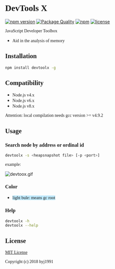 # <span style="font-family:Menlo;">DevTools X</span>

[![npm version](https://badge.fury.io/js/devtoolx.svg)](https://badge.fury.io/js/devtoolx)
[![Package Quality](http://npm.packagequality.com/shield/devtoolx.svg)](http://packagequality.com/#?package=devtoolx)
[![npm](https://img.shields.io/npm/dt/devtoolx.svg)](https://www.npmjs.com/package/devtoolx)
[![license](https://img.shields.io/github/license/mashape/apistatus.svg)](LICENSE)

<span style="font-family:Menlo;">JavaScript Developer Toolbox</span>

* <span style="font-family:Menlo;">Aid in the analysis of memory</span>

## <span style="font-family:Menlo;">Installation</span>

```bash
npm install devtoolx -g
```

## <span style="font-family:Menlo;">Compatibility</span>

* <span style="font-family:Menlo;">Node.js v4.x</span>
* <span style="font-family:Menlo;">Node.js v6.x</span>
* <span style="font-family:Menlo;">Node.js v8.x</span>

<span style="font-family:Menlo;">Attention: local compilation needs gcc version >= v4.9.2</span>

## <span style="font-family:Menlo;">Usage</span>

### <span style="font-family:Menlo;">Search node by address or ordinal id</span>

```bash
devtoolx -s <heapsnapshot file> [-p <port>]
```

<span style="font-family:Menlo;">example:</span>

![devtoox.gif](https://raw.githubusercontent.com/hyj1991/devtoolx/master/assets/devtoolx.gif)

### <span style="font-family:Menlo;">Color</span>

* <span style="font-family:Menlo;background:#c0eafd">light bule: means gc root</span>

### <span style="font-family:Menlo;">Help</span>

```bash
devtoolx -h
devtoolx --help
```

## <span style="font-family:Menlo;">License</span>

[<span style="font-family:Menlo;">MIT License</span>](LICENSE)

<span style="font-family:Menlo;">Copyright (c) 2018 hyj1991</span>
